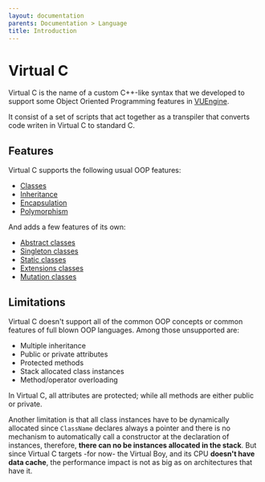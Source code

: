 ```yaml
---
layout: documentation
parents: Documentation > Language
title: Introduction
---
```


# Virtual C

Virtual C is the name of a custom C++-like syntax that we developed to support some Object Oriented Programming features in [VUEngine](https://github.com/VUEngine/VUEngine-Core).

It consist of a set of scripts that act together as a transpiler that converts code writen in Virtual C to standard C.

## Features

Virtual C supports the following usual OOP features:

- [Classes](../syntax/)
- [Inheritance](../features/#Inheritance)
- [Encapsulation](../features/#encapsulation)
- [Polymorphism](../features/#polymorphism)

And adds a few features of its own:

- [Abstract classes](../custom-features/#abstract-classes)
- [Singleton classes](../custom-features/#singleton-classes)
- [Static classes](../custom-features/#static-classes)
- [Extensions classes](../custom-features/#extensions-classes)
- [Mutation classes](../custom-features/#mutation-classes)

## Limitations

Virtual C doesn't support all of the common OOP concepts or common features of full blown OOP languages. Among those unsupported are:

- Multiple inheritance
- Public or private attributes
- Protected methods
- Stack allocated class instances
- Method/operator overloading

In Virtual C, all attributes are protected; while all methods are either public or private.

Another limitation is that all class instances have to be dynamically allocated since `ClassName` declares always a pointer and there is no mechanism to automatically call a constructor at the declaration of instances, therefore, **there can no be instances allocated in the stack**. But since Virtual C targets -for now- the Virtual Boy, and its CPU **doesn't have data cache**, the performance impact is not as big as on architectures that have it.
